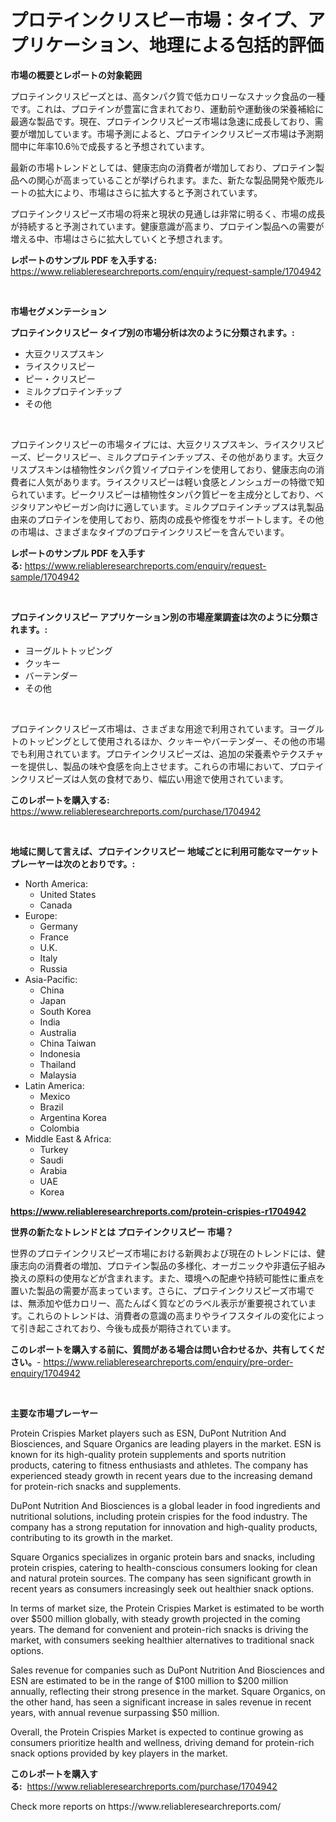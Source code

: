 <p><h1>プロテインクリスピー市場：タイプ、アプリケーション、地理による包括的評価</h1></p><p><strong>市場の概要とレポートの対象範囲</strong></p>
<p><p>プロテインクリスピーズとは、高タンパク質で低カロリーなスナック食品の一種です。これは、プロテインが豊富に含まれており、運動前や運動後の栄養補給に最適な製品です。現在、プロテインクリスピーズ市場は急速に成長しており、需要が増加しています。市場予測によると、プロテインクリスピーズ市場は予測期間中に年率10.6％で成長すると予想されています。</p><p>最新の市場トレンドとしては、健康志向の消費者が増加しており、プロテイン製品への関心が高まっていることが挙げられます。また、新たな製品開発や販売ルートの拡大により、市場はさらに拡大すると予測されています。</p><p>プロテインクリスピーズ市場の将来と現状の見通しは非常に明るく、市場の成長が持続すると予測されています。健康意識が高まり、プロテイン製品への需要が増える中、市場はさらに拡大していくと予想されます。</p></p>
<p><strong>レポートのサンプル PDF を入手する:</strong> <a href="https://www.reliableresearchreports.com/enquiry/request-sample/1704942">https://www.reliableresearchreports.com/enquiry/request-sample/1704942</a></p>
<p>&nbsp;</p>
<p><strong>市場セグメンテーション</strong></p>
<p><strong>プロテインクリスピー タイプ別の市場分析は次のように分類されます。:</strong></p>
<p><ul><li>大豆クリスプスキン</li><li>ライスクリスピー</li><li>ピー・クリスピー</li><li>ミルクプロテインチップ</li><li>その他</li></ul></p>
<p>&nbsp;</p>
<p><p>プロテインクリスピーの市場タイプには、大豆クリスプスキン、ライスクリスピーズ、ピークリスピー、ミルクプロテインチップス、その他があります。大豆クリスプスキンは植物性タンパク質ソイプロテインを使用しており、健康志向の消費者に人気があります。ライスクリスピーは軽い食感とノンシュガーの特徴で知られています。ピークリスピーは植物性タンパク質ピーを主成分としており、ベジタリアンやビーガン向けに適しています。ミルクプロテインチップスは乳製品由来のプロテインを使用しており、筋肉の成長や修復をサポートします。その他の市場は、さまざまなタイプのプロテインクリスピーを含んでいます。</p></p>
<p><strong>レポートのサンプル PDF を入手する:</strong>&nbsp;<a href="https://www.reliableresearchreports.com/enquiry/request-sample/1704942">https://www.reliableresearchreports.com/enquiry/request-sample/1704942</a></p>
<p>&nbsp;</p>
<p><strong> プロテインクリスピー アプリケーション別の市場産業調査は次のように分類されます。:</strong></p>
<p><ul><li>ヨーグルトトッピング</li><li>クッキー</li><li>バーテンダー</li><li>その他</li></ul></p>
<p>&nbsp;</p>
<p><p>プロテインクリスピーズ市場は、さまざまな用途で利用されています。ヨーグルトのトッピングとして使用されるほか、クッキーやバーテンダー、その他の市場でも利用されています。プロテインクリスピーズは、追加の栄養素やテクスチャーを提供し、製品の味や食感を向上させます。これらの市場において、プロテインクリスピーズは人気の食材であり、幅広い用途で使用されています。</p></p>
<p><strong>このレポートを購入する:</strong>&nbsp; <a href="https://www.reliableresearchreports.com/purchase/1704942">https://www.reliableresearchreports.com/purchase/1704942</a></p>
<p>&nbsp;</p>
<p><strong>地域に関して言えば、プロテインクリスピー 地域ごとに利用可能なマーケットプレーヤーは次のとおりです。:</strong></p>
<p><ul>
    <li>
        North America:
        <ul>
            <li>United States</li>
            <li>Canada</li>
        </ul>
    </li>
    <li>
        Europe:
        <ul>
            <li>Germany</li>
            <li>France</li>
            <li>U.K.</li>
            <li>Italy</li>
            <li>Russia</li>
        </ul>
    </li>
    <li>
        Asia-Pacific:
        <ul>
            <li>China</li>
            <li>Japan</li>
            <li>South Korea</li>
            <li>India</li>
            <li>Australia</li>
            <li>China Taiwan</li>
            <li>Indonesia</li>
            <li>Thailand</li>
            <li>Malaysia</li>
        </ul>
    </li>
    <li>
        Latin America:
        <ul>
            <li>Mexico</li>
            <li>Brazil</li>
            <li>Argentina Korea</li>
            <li>Colombia</li>
        </ul>
    </li>
    <li>
        Middle East & Africa:
        <ul>
            <li>Turkey</li>
            <li>Saudi</li>
            <li>Arabia</li>
            <li>UAE</li>
            <li>Korea</li>
        </ul>
    </li>
    </ul></p>
<p><strong><a href="https://www.reliableresearchreports.com/protein-crispies-r1704942">https://www.reliableresearchreports.com/protein-crispies-r1704942</a></strong>&nbsp;</p>
<p><strong>世界の新たなトレンドとは プロテインクリスピー 市場？</strong></p>
<p><p>世界のプロテインクリスピーズ市場における新興および現在のトレンドには、健康志向の消費者の増加、プロテイン製品の多様化、オーガニックや非遺伝子組み換えの原料の使用などが含まれます。また、環境への配慮や持続可能性に重点を置いた製品の需要が高まっています。さらに、プロテインクリスピーズ市場では、無添加や低カロリー、高たんぱく質などのラベル表示が重要視されています。これらのトレンドは、消費者の意識の高まりやライフスタイルの変化によって引き起こされており、今後も成長が期待されています。</p></p>
<p><strong>このレポートを購入する前に、質問がある場合は問い合わせるか、共有してください。</strong>- <a href="https://www.reliableresearchreports.com/enquiry/pre-order-enquiry/1704942">https://www.reliableresearchreports.com/enquiry/pre-order-enquiry/1704942</a></p>
<p>&nbsp;</p>
<p><strong>主要な市場プレーヤー</strong></p>
<p><p>Protein Crispies Market players such as ESN, DuPont Nutrition And Biosciences, and Square Organics are leading players in the market. ESN is known for its high-quality protein supplements and sports nutrition products, catering to fitness enthusiasts and athletes. The company has experienced steady growth in recent years due to the increasing demand for protein-rich snacks and supplements.</p><p>DuPont Nutrition And Biosciences is a global leader in food ingredients and nutritional solutions, including protein crispies for the food industry. The company has a strong reputation for innovation and high-quality products, contributing to its growth in the market.</p><p>Square Organics specializes in organic protein bars and snacks, including protein crispies, catering to health-conscious consumers looking for clean and natural protein sources. The company has seen significant growth in recent years as consumers increasingly seek out healthier snack options.</p><p>In terms of market size, the Protein Crispies Market is estimated to be worth over $500 million globally, with steady growth projected in the coming years. The demand for convenient and protein-rich snacks is driving the market, with consumers seeking healthier alternatives to traditional snack options.</p><p>Sales revenue for companies such as DuPont Nutrition And Biosciences and ESN are estimated to be in the range of $100 million to $200 million annually, reflecting their strong presence in the market. Square Organics, on the other hand, has seen a significant increase in sales revenue in recent years, with annual revenue surpassing $50 million.</p><p>Overall, the Protein Crispies Market is expected to continue growing as consumers prioritize health and wellness, driving demand for protein-rich snack options provided by key players in the market.</p></p>
<p><strong>このレポートを購入する:</strong>&nbsp;&nbsp;<a href="https://www.reliableresearchreports.com/purchase/1704942">https://www.reliableresearchreports.com/purchase/1704942</a></p>
<p>Check more reports on https://www.reliableresearchreports.com/</p>